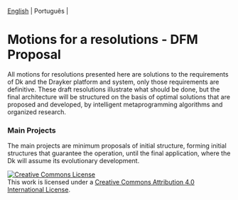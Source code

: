 [English](./README.md) | Português | 

# Motions for a resolutions - DFM Proposal 
All motions for resolutions presented here are solutions to the requirements of Dk and the Drayker platform and system, only those requirements are definitive. These draft resolutions illustrate what should be done, but the final architecture will be structured on the basis of optimal solutions that are proposed and developed, by intelligent metaprogramming algorithms and organized research.

### Main Projects
The main projects are minimum proposals of initial structure, forming initial structures that guarantee the operation, until the final application, where the Dk will assume its evolutionary development.


<a rel="license" href="http://creativecommons.org/licenses/by/4.0/"><img alt="Creative Commons License" style="border-width:0" src="https://i.creativecommons.org/l/by/4.0/88x31.png" /></a><br />This work is licensed under a <a rel="license" href="http://creativecommons.org/licenses/by/4.0/">Creative Commons Attribution 4.0 International License</a>.
